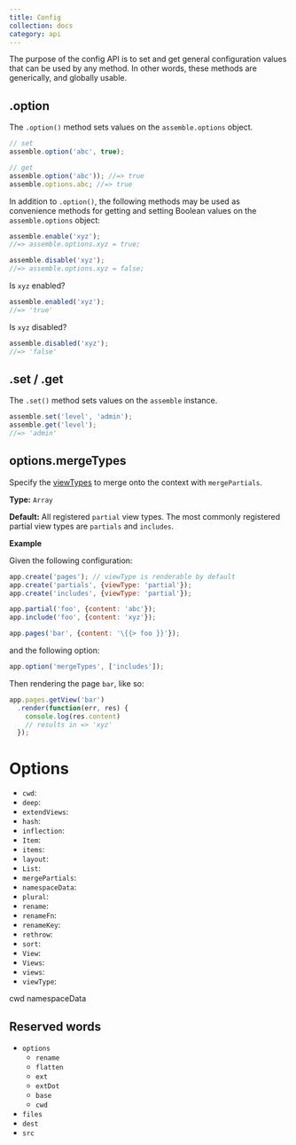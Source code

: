```yaml
---
title: Config
collection: docs
category: api
---
```


The purpose of the config API is to set and get general configuration values that can be used by any method. In other words, these methods are generically, and globally usable.

## .option

The `.option()` method sets values on the `assemble.options` object.

```js
// set
assemble.option('abc', true);

// get
assemble.option('abc')); //=> true
assemble.options.abc; //=> true
```

In addition to `.option()`, the following methods may be used as convenience methods for getting and setting Boolean values on the `assemble.options` object:

```js
assemble.enable('xyz');
//=> assemble.options.xyz = true;

assemble.disable('xyz');
//=> assemble.options.xyz = false;
```

Is `xyz` enabled?

```js
assemble.enabled('xyz');
//=> 'true'
```

Is `xyz` disabled?

```js
assemble.disabled('xyz');
//=> 'false'
```

## .set / .get

The `.set()` method sets values on the `assemble` instance.

```js
assemble.set('level', 'admin');
assemble.get('level');
//=> 'admin'
```


## options.mergeTypes

Specify the [viewTypes](view-types.md) to merge onto the context with `mergePartials`. 

**Type:** `Array`

**Default:** All registered `partial` view types. The most commonly registered partial view types are `partials` and `includes`.

**Example**

Given the following configuration:

```js
app.create('pages'); // viewType is renderable by default
app.create('partials', {viewType: 'partial'});
app.create('includes', {viewType: 'partial'});

app.partial('foo', {content: 'abc'});
app.include('foo', {content: 'xyz'});

app.pages('bar', {content: '\{{> foo }}'});
```

and the following option:

```js
app.option('mergeTypes', ['includes']);
```

Then rendering the page `bar`, like so:

```js
app.pages.getView('bar')
  .render(function(err, res) {
    console.log(res.content)
    // results in => 'xyz'
  });
```

# Options

- `cwd`:
- `deep`:
- `extendViews`:
- `hash`:
- `inflection`:
- `Item`:
- `items`:
- `layout`:
- `List`:
- `mergePartials`:
- `namespaceData`:
- `plural`:
- `rename`:
- `renameFn`:
- `renameKey`:
- `rethrow`:
- `sort`:
- `View`:
- `Views`:
- `views`:
- `viewType`:

cwd
namespaceData



## Reserved words

- `options`
  * `rename`
  * `flatten`
  * `ext`
  * `extDot`
  * `base`
  * `cwd`
- `files`
- `dest`
- `src`
